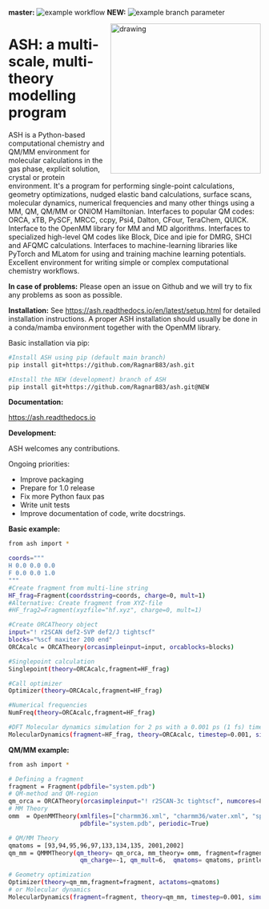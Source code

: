 **master:**
![example workflow](https://github.com/RagnarB83/ash/actions/workflows/python-app-conda.yml/badge.svg)
**NEW:**
![example branch parameter](https://github.com/RagnarB83/ash/actions/workflows/python-app-conda.yml/badge.svg?branch=NEW)

<img src="ash-simple-logo-letterbig.png" alt="drawing" width="300" align="right"/>

 # ASH: a multi-scale, multi-theory modelling program
ASH is a Python-based computational chemistry and QM/MM environment for molecular calculations in the gas phase, explicit solution, crystal or protein environment. It's a program for performing single-point calculations, geometry optimizations, nudged elastic band calculations, surface scans, molecular dynamics, numerical frequencies and many other things using a MM, QM, QM/MM or ONIOM Hamiltonian.
Interfaces to popular QM codes: ORCA, xTB, PySCF, MRCC, ccpy, Psi4, Dalton, CFour, TeraChem, QUICK. Interface to the OpenMM library for MM and MD algorithms. Interfaces to specialized high-level QM codes like Block, Dice and ipie for DMRG, SHCI and AFQMC calculations. Interfaces to machine-learning libraries like PyTorch and MLatom for using and training machine learning potentials.
Excellent environment for writing simple or complex computational chemistry workflows.

**In case of problems:**
Please open an issue on Github and we will try to fix any problems as soon as possible.

**Installation:**
See https://ash.readthedocs.io/en/latest/setup.html for detailed installation instructions.
A proper ASH installation should usually be done in a conda/mamba environment together with the OpenMM library.

Basic installation via pip:

```sh
#Install ASH using pip (default main branch)
pip install git+https://github.com/RagnarB83/ash.git

#Install the NEW (development) branch of ASH
pip install git+https://github.com/RagnarB83/ash.git@NEW
 ```


**Documentation:**

 https://ash.readthedocs.io


**Development:**

ASH welcomes any contributions.

Ongoing priorities:
- Improve packaging
- Prepare for 1.0 release
- Fix more Python faux pas
- Write unit tests
- Improve documentation of code, write docstrings.

**Basic example:**

```sh
from ash import *

coords="""
H 0.0 0.0 0.0
F 0.0 0.0 1.0
"""
#Create fragment from multi-line string
HF_frag=Fragment(coordsstring=coords, charge=0, mult=1)
#Alternative: Create fragment from XYZ-file
#HF_frag2=Fragment(xyzfile="hf.xyz", charge=0, mult=1)

#Create ORCATheory object
input="! r2SCAN def2-SVP def2/J tightscf"
blocks="%scf maxiter 200 end"
ORCAcalc = ORCATheory(orcasimpleinput=input, orcablocks=blocks)

#Singlepoint calculation
Singlepoint(theory=ORCAcalc,fragment=HF_frag)

#Call optimizer
Optimizer(theory=ORCAcalc,fragment=HF_frag)

#Numerical frequencies
NumFreq(theory=ORCAcalc,fragment=HF_frag)

#DFT Molecular dynamics simulation for 2 ps with a 0.001 ps (1 fs) timestep
MolecularDynamics(fragment=HF_frag, theory=ORCAcalc, timestep=0.001, simulation_time=2)

 ```

**QM/MM example:**

```sh
from ash import *

# Defining a fragment
fragment = Fragment(pdbfile="system.pdb")
# QM-method and QM-region
qm_orca = ORCATheory(orcasimpleinput="! r2SCAN-3c tightscf", numcores=8)
# MM Theory
omm  = OpenMMTheory(xmlfiles=["charmm36.xml", "charmm36/water.xml", "specialresidue.xml"], 
                    pdbfile="system.pdb", periodic=True)

# QM/MM Theory
qmatoms = [93,94,95,96,97,133,134,135, 2001,2002]
qm_mm = QMMMTheory(qm_theory= qm_orca, mm_theory= omm, fragment=fragment, 
                    qm_charge=-1, qm_mult=6,  qmatoms= qmatoms, printlevel=1)

# Geometry optimization
Optimizer(theory=qm_mm,fragment=fragment, actatoms=qmatoms)
# or Molecular dynamics
MolecularDynamics(fragment=fragment, theory=qm_mm, timestep=0.001, simulation_time=2)
 ```
